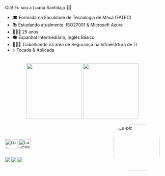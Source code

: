 Olá! Eu sou a Luana Santolaja 👋🏻
- 🎓 Formada na Faculdade de Tecnologia de Mauá (FATEC)
- 📚 Estudando atualmente: ISO27001 & Microsoft Azure
- 🙋🏻‍♀️ 25 anos
- 🗨️ Espanhol Intermediário, Inglês Básico
- 👩🏻‍💻 Trabalhando na área de Segurança na Infraestrtura de TI
- ⚡ Focada & Aplicada

##

<div align="center">
    <img height="180em" src="https://github-readme-stats.vercel.app/api?username=luanasantolaja&show_icons=true&theme=github_dark&include_all_commits=true&count_private=true"/>
    <img height="180em" src="https://github-readme-stats.vercel.app/api/top-langs/?username=luanasantolaja&layout=compact&langs_count=7&theme=github_dark"/>
</div>

<div style="display: inline_block"><br>
<img align="right" alt="Lu-pic" height="150" style="border-radius:50px;"src="https://share-cdn.picrew.me/shareImg/org/202204/338224_2MPRrfMc.png">
</div>
                                                                                
##

</div>
<div style="display: inline_block"><br>
<img align="center" alt="Lu-HTML" height="30" width="40" src="https://cdn-icons-png.flaticon.com/512/5968/5968267.png">
<img align="center" alt="Lu-CSS" height="30" width="40" src="https://cdn-icons-png.flaticon.com/512/5968/5968242.png">
</div>

##

<div>
<a href="https://br.linkedin.com/in/luana-santolaja-170a3a165" target="_blank"><img src="https://img.shields.io/badge/LinkedIn-0077B5? style=for-the-badge&logo=linkedin&logoColor=white" target="__blank"></a>
<a href="https://api.whatsapp.com/send?phone=5511951498299&text=Ol%C3%A1%2C%20acessei%20seu%20n%C3%BAmero%20pelo%20GitHub%20%3A" target=" _blank"><img src="https://img.shields.io/badge/WhatsApp-25D366?style=for-the-badge&logo=whatsapp&logoColor=white" target="__blank"></a>
<a href="https://www.instagram.com/luanasantolaja" target="_blank"><img src="https://img.shields.io/badge/-Instagram-%23E4405F?style=for- the- badge&logo=instagram&logoColor=white" target="__blank"></a>

</div>
